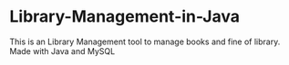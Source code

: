 # Library-Management-in-Java
This is an Library Management tool to manage books and fine of library. Made with Java and MySQL
